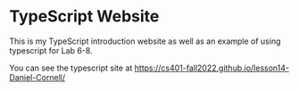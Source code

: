 # TypeScript Website

This is my TypeScript introduction website as well as an example of using typescript for Lab 6-8.

You can see the typescript site at https://cs401-fall2022.github.io/lesson14-Daniel-Cornell/ 
